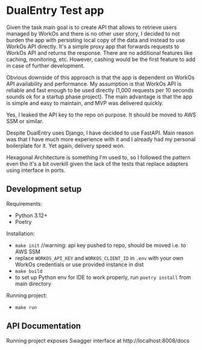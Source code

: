 # DualEntry Test app

Given the task main goal is to create API that allows to retrieve users managed by WorkOs and there is no other user story, 
I decided to not burden the app with persisting local copy of the data and instead to use WorkOs API directly.
It's a simple proxy app that forwards requests to WorkOs API and returns the response. 
There are no additional features like caching, monitoring, etc. However, cashing would be the first feature to add in case of further development.

Obvious downside of this approach is that the app is dependent on WorkOs API availability and performance.
My assumption is that WorkOs API is reliable and fast enough to be used directly (1,000 requests per 10 seconds sounds ok for a startup phase project).
The main advantage is that the app is simple and easy to maintain, and MVP was delivered quickly.

Yes, I leaked the API key to the repo on purpose. It should be moved to AWS SSM or similar.

Despite DualEntry uses Django, I have decided to use FastAPI. Main reason was that I have much more experience with it and I already had my personal boilerplate for it. 
Yet again, delivery speed won. 

Hexagonal Architecture is something I'm used to, so I followed the pattern even tho it's a bit overkill given the lack of the tests that replace adapters using interface in ports. 

## Development setup

Requirements:

-   Python 3.12+
-   Poetry

Installation:
-   `make init` //warning: api key pushed to repo, should be moved i.e. to AWS SSM 
- replace `WORKOS_API_KEY` and `WORKOS_CLIENT_ID` in `.env` with your own WorkOs credentials or use provided instance in dist 
-   `make build`
-   to set up Python env for IDE to work properly, run `poetry install` from main directory

Running project:

-  `make run`

## API Documentation

Running project exposes Swagger interface at http://localhost:8008/docs





